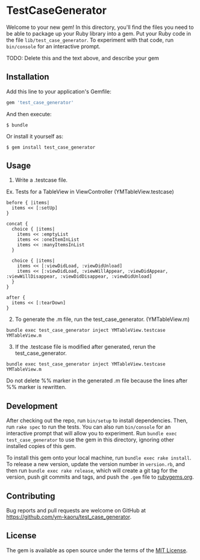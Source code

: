 # TestCaseGenerator

Welcome to your new gem! In this directory, you'll find the files you need to be able to package up your Ruby library into a gem. Put your Ruby code in the file `lib/test_case_generator`. To experiment with that code, run `bin/console` for an interactive prompt.

TODO: Delete this and the text above, and describe your gem

## Installation

Add this line to your application's Gemfile:

```ruby
gem 'test_case_generator'
```

And then execute:

    $ bundle

Or install it yourself as:

    $ gem install test_case_generator

## Usage

1. Write a .testcase file.

Ex. Tests for a TableView in ViewController (YMTableView.testcase)

```
before { |items|
  items << [:setUp]
}

concat {
  choice { |items|
    items << :emptyList
    items << :oneItemInList
    items << :manyItemsInList
  }

  choice { |items|
    items << [:viewDidLoad, :viewDidUnload]
    items << [:viewDidLoad, :viewWillAppear, :viewDidAppear, :viewWillDisappear, :viewDidDisappear, :viewDidUnload]
  }
}

after {
  items << [:tearDown]
}
```

2. To generate the .m file, run the test_case_generator. (YMTableView.m)

```
bundle exec test_case_generator inject YMTableView.testcase YMTableView.m
```

3. If the .testcase file is modified after generated, rerun the test_case_generator.

```
bundle exec test_case_generator inject YMTableView.testcase YMTableView.m
```

Do not delete %% marker in the generated .m file because the lines after %% marker is rewritten.


## Development

After checking out the repo, run `bin/setup` to install dependencies. Then, run `rake spec` to run the tests. You can also run `bin/console` for an interactive prompt that will allow you to experiment. Run `bundle exec test_case_generator` to use the gem in this directory, ignoring other installed copies of this gem.

To install this gem onto your local machine, run `bundle exec rake install`. To release a new version, update the version number in `version.rb`, and then run `bundle exec rake release`, which will create a git tag for the version, push git commits and tags, and push the `.gem` file to [rubygems.org](https://rubygems.org).

## Contributing

Bug reports and pull requests are welcome on GitHub at https://github.com/ym-kaoru/test_case_generator.


## License

The gem is available as open source under the terms of the [MIT License](http://opensource.org/licenses/MIT).

